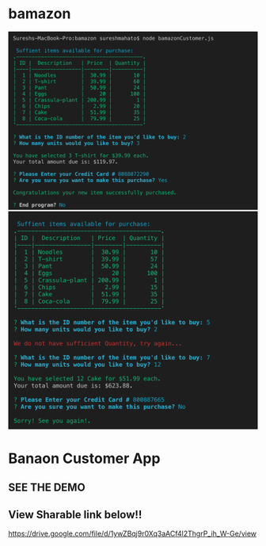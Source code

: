 # bamazon
![Word Guess Cli](banazone1.jpg)
![Word Guess Cli](banazone2.jpg)

# Banaon Customer App


## SEE THE DEMO 

## View Sharable link below!!

https://drive.google.com/file/d/1ywZBqj9r0Xq3aACf4l2ThgrP_ih_W-Ge/view
